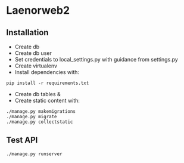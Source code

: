 # Laenorweb2

## Installation
* Create db
* Create db user
* Set credentials to local_settings.py with guidance from settings.py
* Create virtualenv
* Install dependencies with:

```
pip install -r requirements.txt
```

* Create db tables &
* Create static content with:

```
./manage.py makemigrations
./manage.py migrate
./manage.py collectstatic
```

## Test API
```
./manage.py runserver
```
